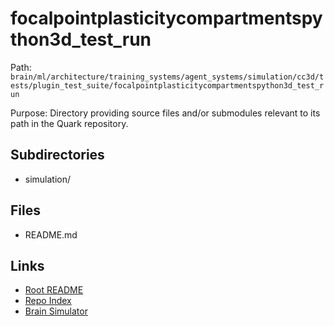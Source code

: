 # focalpointplasticitycompartmentspython3d_test_run

Path: `brain/ml/architecture/training_systems/agent_systems/simulation/cc3d/tests/plugin_test_suite/focalpointplasticitycompartmentspython3d_test_run`

Purpose: Directory providing source files and/or submodules relevant to its path in the Quark repository.

## Subdirectories
- simulation/

## Files
- README.md

## Links
- [Root README](../../../../../../../../../README.md)
- [Repo Index](../../../../../../../../../repo_index.json)
- [Brain Simulator](../../../../../../../../../brain/architecture/brain_simulator.py)
